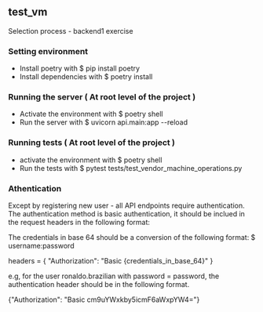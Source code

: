 ## test_vm
Selection process - backend1 exercise

### Setting environment
- Install poetry with $ pip install poetry
- Install dependencies with $ poetry install

### Running the server ( At root level of the project )
- Activate the environment with $ poetry shell
- Run the server with $ uvicorn api.main:app --reload

### Running tests ( At root level of the project )
- activate the environment with $ poetry shell
- Run the tests with $ pytest tests/test_vendor_machine_operations.py

### Athentication
Except by registering new user - all API endpoints require authentication.
The authentication method is basic authentication, it should be inclued in the request headers in the following format: 

The credentials in base 64 should be a conversion of the following format: $ username:password

headers = { "Authorization": "Basic {credentials_in_base_64}" }

e.g, for the user ronaldo.brazilian with password = password, the authentication header should be in the following format.

{"Authorization": "Basic cm9uYWxkby5icmF6aWxpYW4="}
